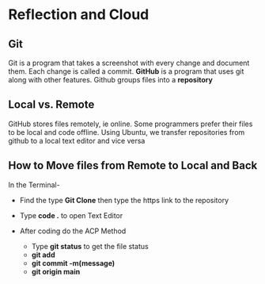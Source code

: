 # Reflection and Cloud

## Git

Git is a program that takes a screenshot with every change and document them. Each change is called a commit. **GitHub** is a program that uses git along with other features. Github groups files into a **repository**

## Local vs. Remote

GitHub stores files remotely, ie online. Some programmers prefer their files to be local and code offline. Using Ubuntu, we transfer repositories from github to a local text editor and vice versa

## How to Move files from Remote to Local and Back

In the Terminal-

* Find the type **Git Clone** then type the https link to the repository

* Type **code .** to open Text Editor

* After coding do the ACP Method
  * Type **git status** to get the file status
  * **git add <filename>**
  * **git commit -m(message)**
  * **git origin main**